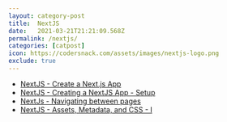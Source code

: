 ```yaml
---
layout: category-post
title:  NextJS
date:   2021-03-21T21:21:09.568Z
permalink: /nextjs/
categories: [catpost]
icon: https://codersnack.com/assets/images/nextjs-logo.png
exclude: true
---
```

 * [NextJS - Create a Next.js App](/nextjs-creating-an-app/) 
 * [NextJS - Creating a NextJS App - Setup](/nextjs-creating-an-app-setup/) 
 * [NextJs - Navigating between pages](/nextjs-navigating-between-pages/) 
 * [NextJS - Assets, Metadata, and CSS - I](/nextjs-assets-metadata-css-1) 

